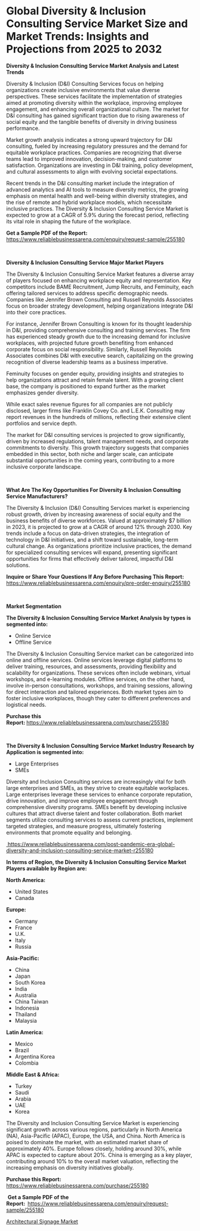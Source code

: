 <p><h1>Global Diversity & Inclusion Consulting Service Market Size and Market Trends: Insights and Projections from 2025 to 2032</h1></p><p><strong>Diversity & Inclusion Consulting Service Market Analysis and Latest Trends</strong></p>
<p><p>Diversity & Inclusion (D&I) Consulting Services focus on helping organizations create inclusive environments that value diverse perspectives. These services facilitate the implementation of strategies aimed at promoting diversity within the workplace, improving employee engagement, and enhancing overall organizational culture. The market for D&I consulting has gained significant traction due to rising awareness of social equity and the tangible benefits of diversity in driving business performance.</p><p>Market growth analysis indicates a strong upward trajectory for D&I consulting, fueled by increasing regulatory pressures and the demand for equitable workplace practices. Companies are recognizing that diverse teams lead to improved innovation, decision-making, and customer satisfaction. Organizations are investing in D&I training, policy development, and cultural assessments to align with evolving societal expectations.</p><p>Recent trends in the D&I consulting market include the integration of advanced analytics and AI tools to measure diversity metrics, the growing emphasis on mental health and well-being within diversity strategies, and the rise of remote and hybrid workplace models, which necessitate inclusive practices. The Diversity & Inclusion Consulting Service Market is expected to grow at a CAGR of 5.9% during the forecast period, reflecting its vital role in shaping the future of the workplace.</p></p>
<p><strong>Get a Sample PDF of the Report:&nbsp;</strong> <a href="https://www.reliablebusinessarena.com/enquiry/request-sample/255180?utm_campaign=3586&utm_medium=2&utm_source=Github&utm_content=ia&utm_term=30032025&utm_id=diversity-inclusion-consulting-service">https://www.reliablebusinessarena.com/enquiry/request-sample/255180</a></p>
<p>&nbsp;</p>
<p><strong>Diversity & Inclusion Consulting Service Major Market Players</strong></p>
<p><p>The Diversity & Inclusion Consulting Service Market features a diverse array of players focused on enhancing workplace equity and representation. Key competitors include BAME Recruitment, Jump Recruits, and Feminuity, each offering tailored services to address specific demographic needs. Companies like Jennifer Brown Consulting and Russell Reynolds Associates focus on broader strategy development, helping organizations integrate D&I into their core practices.</p><p>For instance, Jennifer Brown Consulting is known for its thought leadership in D&I, providing comprehensive consulting and training services. The firm has experienced steady growth due to the increasing demand for inclusive workplaces, with projected future growth benefiting from enhanced corporate focus on social responsibility. Similarly, Russell Reynolds Associates combines D&I with executive search, capitalizing on the growing recognition of diverse leadership teams as a business imperative.</p><p>Feminuity focuses on gender equity, providing insights and strategies to help organizations attract and retain female talent. With a growing client base, the company is positioned to expand further as the market emphasizes gender diversity.</p><p>While exact sales revenue figures for all companies are not publicly disclosed, larger firms like Franklin Covey Co. and L.E.K. Consulting may report revenues in the hundreds of millions, reflecting their extensive client portfolios and service depth.</p><p>The market for D&I consulting services is projected to grow significantly, driven by increased regulations, talent management needs, and corporate commitments to diversity. This growth trajectory suggests that companies embedded in this sector, both niche and larger scale, can anticipate substantial opportunities in the coming years, contributing to a more inclusive corporate landscape.</p></p>
<p>&nbsp;</p>
<p><strong>What Are The Key Opportunities For Diversity & Inclusion Consulting Service Manufacturers?</strong></p>
<p><p>The Diversity & Inclusion (D&I) Consulting Services market is experiencing robust growth, driven by increasing awareness of social equity and the business benefits of diverse workforces. Valued at approximately $7 billion in 2023, it is projected to grow at a CAGR of around 12% through 2030. Key trends include a focus on data-driven strategies, the integration of technology in D&I initiatives, and a shift toward sustainable, long-term cultural change. As organizations prioritize inclusive practices, the demand for specialized consulting services will expand, presenting significant opportunities for firms that effectively deliver tailored, impactful D&I solutions.</p></p>
<p><strong>Inquire or Share Your Questions If Any Before Purchasing This Report:</strong> <a href="https://www.reliablebusinessarena.com/enquiry/pre-order-enquiry/255180?utm_campaign=3586&utm_medium=2&utm_source=Github&utm_content=ia&utm_term=30032025&utm_id=diversity-inclusion-consulting-service">https://www.reliablebusinessarena.com/enquiry/pre-order-enquiry/255180</a></p>
<p>&nbsp;</p>
<p><strong>Market Segmentation</strong></p>
<p><strong>The Diversity & Inclusion Consulting Service Market Analysis by types is segmented into:</strong></p>
<p><ul><li>Online Service</li><li>Offline Service</li></ul></p>
<p><p>The Diversity & Inclusion Consulting Service market can be categorized into online and offline services. Online services leverage digital platforms to deliver training, resources, and assessments, providing flexibility and scalability for organizations. These services often include webinars, virtual workshops, and e-learning modules. Offline services, on the other hand, involve in-person consultations, workshops, and training sessions, allowing for direct interaction and tailored experiences. Both market types aim to foster inclusive workplaces, though they cater to different preferences and logistical needs.</p></p>
<p><strong>Purchase this Report:&nbsp;</strong><a href="https://www.reliablebusinessarena.com/purchase/255180?utm_campaign=3586&utm_medium=2&utm_source=Github&utm_content=ia&utm_term=30032025&utm_id=diversity-inclusion-consulting-service">https://www.reliablebusinessarena.com/purchase/255180</a></p>
<p>&nbsp;</p>
<p><strong>The Diversity & Inclusion Consulting Service Market Industry Research by Application is segmented into:</strong></p>
<p><ul><li>Large Enterprises</li><li>SMEs</li></ul></p>
<p><p>Diversity and Inclusion Consulting services are increasingly vital for both large enterprises and SMEs, as they strive to create equitable workplaces. Large enterprises leverage these services to enhance corporate reputation, drive innovation, and improve employee engagement through comprehensive diversity programs. SMEs benefit by developing inclusive cultures that attract diverse talent and foster collaboration. Both market segments utilize consulting services to assess current practices, implement targeted strategies, and measure progress, ultimately fostering environments that promote equality and belonging.</p></p>
<p><a href="https://www.reliablebusinessarena.com/post-pandemic-era-global-diversity-and-inclusion-consulting-service-market-r255180?utm_campaign=3586&utm_medium=2&utm_source=Github&utm_content=ia&utm_term=30032025&utm_id=diversity-inclusion-consulting-service">&nbsp;https://www.reliablebusinessarena.com/post-pandemic-era-global-diversity-and-inclusion-consulting-service-market-r255180</a></p>
<p><strong>In terms of Region, the Diversity & Inclusion Consulting Service Market Players available by Region are:</strong></p>
<p>
    <p> <strong> North America: </strong>
        <ul>
            <li>United States</li>
            <li>Canada</li>
        </ul>
        </p> 
    <p> <strong> Europe: </strong>
        <ul>
            <li>Germany</li>
            <li>France</li>
            <li>U.K.</li>
            <li>Italy</li>
            <li>Russia</li>
        </ul>
        </p> 
    <p> <strong> Asia-Pacific: </strong>
        <ul>
            <li>China</li>
            <li>Japan</li>
            <li>South Korea</li>
            <li>India</li>
            <li>Australia</li>
            <li>China Taiwan</li>
            <li>Indonesia</li>
            <li>Thailand</li>
            <li>Malaysia</li>
        </ul>
        </p> 
    <p> <strong> Latin America: </strong>
        <ul>
            <li>Mexico</li>
            <li>Brazil</li>
            <li>Argentina Korea</li>
            <li>Colombia</li>
        </ul>
        </p> 
    <p> <strong> Middle East & Africa: </strong>
        <ul>
            <li>Turkey</li>
            <li>Saudi</li>
            <li>Arabia</li>
            <li>UAE</li>
            <li>Korea</li>
        </ul>
    </p>
    </p>
<p><p>The Diversity and Inclusion Consulting Service Market is experiencing significant growth across various regions, particularly in North America (NA), Asia-Pacific (APAC), Europe, the USA, and China. North America is poised to dominate the market, with an estimated market share of approximately 40%. Europe follows closely, holding around 30%, while APAC is expected to capture about 20%. China is emerging as a key player, contributing around 10% to the overall market valuation, reflecting the increasing emphasis on diversity initiatives globally.</p></p>
<p><strong>Purchase this Report: </strong><a href="https://www.reliablebusinessarena.com/purchase/255180?utm_campaign=3586&utm_medium=2&utm_source=Github&utm_content=ia&utm_term=30032025&utm_id=diversity-inclusion-consulting-service">https://www.reliablebusinessarena.com/purchase/255180</a></p>
<p>&nbsp;<strong>Get a Sample PDF of the Report:&nbsp;&nbsp;</strong><a href="https://www.reliablebusinessarena.com/enquiry/request-sample/255180?utm_campaign=3586&utm_medium=2&utm_source=Github&utm_content=ia&utm_term=30032025&utm_id=diversity-inclusion-consulting-service">https://www.reliablebusinessarena.com/enquiry/request-sample/255180</a></p>
<p><strong></strong></p>
<p><p><a href="https://github.com/baatetoshda/Market-Research-Report-List-1/blob/main/architectural-signage-market.md?utm_campaign=3586&utm_medium=2&utm_source=Github&utm_content=ia&utm_term=30032025&utm_id=diversity-inclusion-consulting-service">Architectural Signage Market</a></p></p>